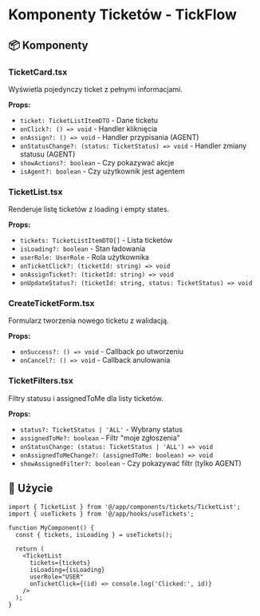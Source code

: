 # Komponenty Ticketów - TickFlow

## 📦 Komponenty

### TicketCard.tsx
Wyświetla pojedynczy ticket z pełnymi informacjami.

**Props:**
- `ticket: TicketListItemDTO` - Dane ticketu
- `onClick?: () => void` - Handler kliknięcia
- `onAssign?: () => void` - Handler przypisania (AGENT)
- `onStatusChange?: (status: TicketStatus) => void` - Handler zmiany statusu (AGENT)
- `showActions?: boolean` - Czy pokazywać akcje
- `isAgent?: boolean` - Czy użytkownik jest agentem

### TicketList.tsx
Renderuje listę ticketów z loading i empty states.

**Props:**
- `tickets: TicketListItemDTO[]` - Lista ticketów
- `isLoading?: boolean` - Stan ładowania
- `userRole: UserRole` - Rola użytkownika
- `onTicketClick?: (ticketId: string) => void`
- `onAssignTicket?: (ticketId: string) => void`
- `onUpdateStatus?: (ticketId: string, status: TicketStatus) => void`

### CreateTicketForm.tsx
Formularz tworzenia nowego ticketu z walidacją.

**Props:**
- `onSuccess?: () => void` - Callback po utworzeniu
- `onCancel?: () => void` - Callback anulowania

### TicketFilters.tsx
Filtry statusu i assignedToMe dla listy ticketów.

**Props:**
- `status?: TicketStatus | 'ALL'` - Wybrany status
- `assignedToMe?: boolean` - Filtr "moje zgłoszenia"
- `onStatusChange: (status: TicketStatus | 'ALL') => void`
- `onAssignedToMeChange?: (assignedToMe: boolean) => void`
- `showAssignedFilter?: boolean` - Czy pokazywać filtr (tylko AGENT)

## 🎨 Użycie

```tsx
import { TicketList } from '@/app/components/tickets/TicketList';
import { useTickets } from '@/app/hooks/useTickets';

function MyComponent() {
  const { tickets, isLoading } = useTickets();
  
  return (
    <TicketList
      tickets={tickets}
      isLoading={isLoading}
      userRole="USER"
      onTicketClick={(id) => console.log('Clicked:', id)}
    />
  );
}
```

